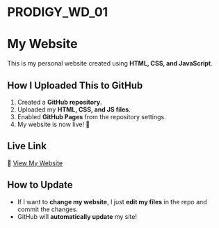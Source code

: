 # PRODIGY_WD_01
# My Website  

This is my personal website created using **HTML, CSS, and JavaScript**.  

## How I Uploaded This to GitHub  

1. Created a **GitHub repository**.  
2. Uploaded my **HTML, CSS, and JS files**.  
3. Enabled **GitHub Pages** from the repository settings.  
4. My website is now live! 🎉  

## Live Link  
🔗 [View My Website](https://yourusername.github.io/repository-name/)  

## How to Update  
- If I want to **change my website**, I just **edit my files** in the repo and commit the changes.  
- GitHub will **automatically update** my site! 
